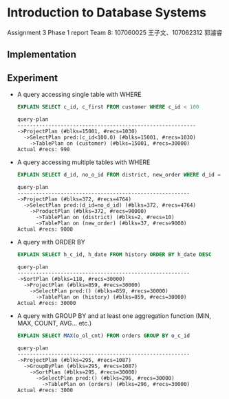 # Introduction to Database Systems
Assignment 3 Phase 1 report
Team 8: 107060025 王子文、107062312 郭濬睿

## Implementation

## Experiment
* A query accessing single table with WHERE
  ```sql
  EXPLAIN SELECT c_id, c_first FROM customer WHERE c_id < 100
  ```
  ```
  query-plan
  ----------------------------------------------------------
  ->ProjectPlan (#blks=15001, #recs=1030)
    ->SelectPlan pred:(c_id<100.0) (#blks=15001, #recs=1030)
      ->TablePlan on (customer) (#blks=15001, #recs=30000)
  Actual #recs: 990
  ```
* A query accessing multiple tables with WHERE
  ```sql
  EXPLAIN SELECT d_id, no_o_id FROM district, new_order WHERE d_id = no_d_id
  ```
  ```
  query-plan
  --------------------------------------------------------
  ->ProjectPlan (#blks=372, #recs=4764)
    ->SelectPlan pred:(d_id=no_d_id) (#blks=372, #recs=4764)
      ->ProductPlan (#blks=372, #recs=90000)
        ->TablePlan on (district) (#blks=2, #recs=10)
        ->TablePlan on (new_order) (#blks=37, #recs=9000)
  Actual #recs: 9000
  ```
* A query with ORDER BY
  ```sql
  EXPLAIN SELECT h_c_id, h_date FROM history ORDER BY h_date DESC
  ```
  ```
  query-plan
  --------------------------------------------------------
  ->SortPlan (#blks=118, #recs=30000)
    ->ProjectPlan (#blks=859, #recs=30000)
      ->SelectPlan pred:() (#blks=859, #recs=30000)
        ->TablePlan on (history) (#blks=859, #recs=30000)
  Actual #recs: 30000
  ```
* A query with GROUP BY and at least one aggregation function (MIN, MAX, COUNT, AVG... etc.)
  ```sql
  EXPLAIN SELECT MAX(o_ol_cnt) FROM orders GROUP BY o_c_id
  ```
  ```
  query-plan
  --------------------------------------------------------             
  ->ProjectPlan (#blks=295, #recs=1087)
    ->GroupByPlan (#blks=295, #recs=1087)
      ->SortPlan (#blks=295, #recs=30000)
        ->SelectPlan pred:() (#blks=296, #recs=30000)
          ->TablePlan on (orders) (#blks=296, #recs=30000)
  Actual #recs: 3000
  ```